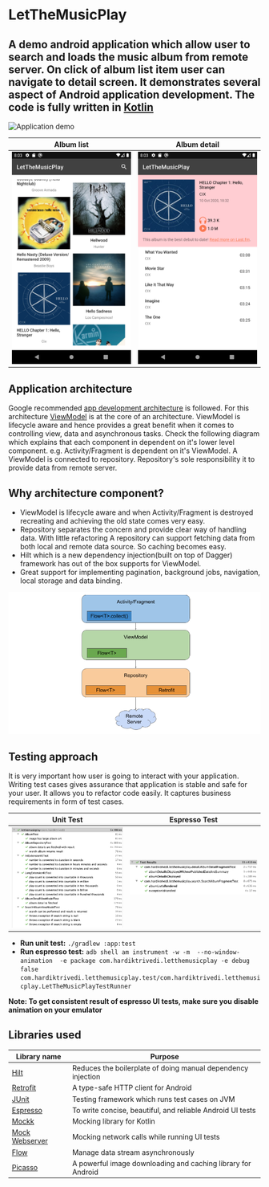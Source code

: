 # LetTheMusicPlay
A demo android application which allow user to search and loads the music album from remote server. 
On click of album list item user can navigate to detail screen. It demonstrates several aspect of Android application development.
The code is fully written in [Kotlin](https://kotlinlang.org/)
---
![Application demo](media/AppDemo.gif)

| Album list | Album detail |
| ----------- | ----------- |
| ![List](media/Screenshot_list.png) | ![Detail](media/Screenshot_detail.png) |

## Application architecture
Google recommended [app development architecture](https://developer.android.com/jetpack/guide) is followed. 
For this architecture [ViewModel](https://developer.android.com/topic/libraries/architecture/viewmodel) is at the core of an architecture. 
ViewModel is lifecycle aware and hence provides a great benefit when it comes to controlling view, data and asynchronous tasks.
Check the following diagram which explains that each component in dependent on it's lower level component. e.g. Activity/Fragment is dependent on it's ViewModel.
A ViewModel is connected to repository. Repository's sole responsibility it to provide data from remote server.

## Why architecture component?
- ViewModel is lifecycle aware and when Activity/Fragment is destroyed recreating and achieving the old state comes very easy.
- Repository separates the concern and provide clear way of handling data. With little refactoring A repository can support fetching data from both local and remote data source. So caching becomes easy.
- Hilt which is a new dependency injection(built on top of Dagger) framework has out of the box supports for ViewModel. 
- Great support for implementing pagination, background jobs, navigation, local storage and data binding.

![App architecture](media/LetTheMusicPlayArchitecture.png)

## Testing approach
It is very important how user is going to interact with your application. Writing test cases gives assurance that application is stable and safe for your user.
It allows you to refactor code easily.
It captures business requirements in form of test cases.

| Unit Test | Espresso Test |
| ----------- | ----------- |
| ![Unit test](media/UnitTest.png) | ![Espresso test](media/UI_test.png) |


- **Run unit test:** `./gradlew :app:test`
- **Run espresso test:** `adb shell am instrument -w -m  --no-window-animation  -e package com.hardiktrivedi.letthemusicplay -e debug false com.hardiktrivedi.letthemusicplay.test/com.hardiktrivedi.letthemusicplay.LetTheMusicPlayTestRunner`

**Note: To get consistent result of espresso UI tests, make sure you disable animation on your emulator**

## Libraries used
| Library name | Purpose |
| ----------- | ----------- |
| [Hilt](https://developer.android.com/training/dependency-injection/hilt-android) | Reduces the boilerplate of doing manual dependency injection |
| [Retrofit](https://square.github.io/retrofit/) | A type-safe HTTP client for Android  |
| [JUnit](https://junit.org/junit4/) | Testing framework which runs test cases on JVM  |
| [Espresso](https://developer.android.com/training/testing/espresso) | To write concise, beautiful, and reliable Android UI tests |
| [Mockk](https://mockk.io/) | Mocking library for Kotlin  |
| [Mock Webserver](https://github.com/square/okhttp/tree/master/mockwebserver) | Mocking network calls while running UI tests |
| [Flow](https://kotlinlang.org/docs/flow.html) | Manage data stream asynchronously |
| [Picasso](https://square.github.io/picasso/) | A powerful image downloading and caching library for Android  |
